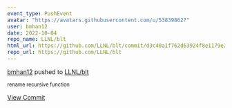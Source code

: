 ```yaml
---
event_type: PushEvent
avatar: "https://avatars.githubusercontent.com/u/53839862?"
user: bmhan12
date: 2022-10-04
repo_name: LLNL/blt
html_url: https://github.com/LLNL/blt/commit/d3c40a1f762d63924f8e1179e284e24457a3a30a
repo_url: https://github.com/LLNL/blt
---
```


<a href='https://github.com/bmhan12' target='_blank'>bmhan12</a> pushed to <a href='https://github.com/LLNL/blt' target='_blank'>LLNL/blt</a>

<small>rename recursive function</small>

<a href='https://github.com/LLNL/blt/commit/d3c40a1f762d63924f8e1179e284e24457a3a30a' target='_blank'>View Commit</a>